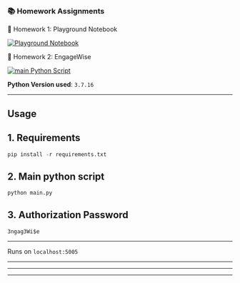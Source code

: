 ### 📚 Homework Assignments

📝 Homework 1: Playground Notebook

[![Playground Notebook](https://img.shields.io/badge/Playground%20Notebook-.ipynb-orange?logo=jupyter&style=for-the-badge)](./playground.ipynb)

🤖 Homework 2: EngageWise

[![main Python Script](https://img.shields.io/badge/main-.py-blue?logo=python&style=for-the-badge)](./main.py)

**Python Version used**: `3.7.16`

---
Usage
---
## 1. Requirements
```py
pip install -r requirements.txt
```

## 2. Main python script
```py
python main.py
```

## 3. Authorization Password
```3ngag3Wi$e```

---
Runs on `localhost:5005`

---
---
---
